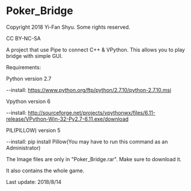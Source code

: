 # Poker_Bridge
Copyright 2018 Yi-Fan Shyu. Some rights reserved.

CC BY-NC-SA

A project that use Pipe to connect C++ &amp; VPython. This allows you to play bridge with simple GUI.

Requirements:

Python version 2.7

--install: https://www.python.org/ftp/python/2.7.10/python-2.7.10.msi

Vpython version 6

--install: http://sourceforge.net/projects/vpythonwx/files/6.11-release/VPython-Win-32-Py2.7-6.11.exe/download

PIL(PILLOW) version 5

--install: pip install Pillow(You may have to run this command as an Administrator)

The Image files are only in "Poker_Bridge.rar". Make sure to download it.

It also contains the whole game.

Last update: 2018/8/14
